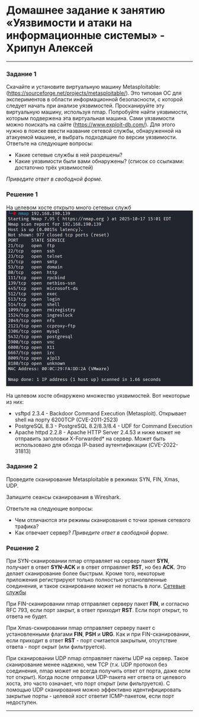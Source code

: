 # Домашнее задание к занятию «Уязвимости и атаки на информационные системы» - Хрипун Алексей

---

### Задание 1
Скачайте и установите виртуальную машину Metasploitable: (https://sourceforge.net/projects/metasploitable/).
Это типовая ОС для экспериментов в области информационной безопасности, с которой следует начать при анализе уязвимостей.
Просканируйте эту виртуальную машину, используя nmap.
Попробуйте найти уязвимости, которым подвержена эта виртуальная машина.
Сами уязвимости можно поискать на сайте (https://www.exploit-db.com/).
Для этого нужно в поиске ввести название сетевой службы, обнаруженной на атакуемой машине, и выбрать подходящие по версии уязвимости.
Ответьте на следующие вопросы:

* Какие сетевые службы в ней разрешены?
* Какие уязвимости были вами обнаружены? (список со ссылками: достаточно трёх уязвимостей)

*Приведите ответ в свободной форме.*

### Решение 1

На целевом хосте открыто много сетевых служб 
![Сетевые службы](img/task1.png)

На целевом хосте обнаружено множество уязвимостей. Вот некоторые из них:
* vsftpd 2.3.4 - Backdoor Command Execution (Metasploit). Открывает shell на порту 6200TCP (CVE-2011-2523)
* PostgreSQL 8.3 - PostgreSQL 8.2/8.3/8.4 - UDF for Command Execution
* Apache httpd 2.2.8 - Apache HTTP Server 2.4.53 и ниже может не отправить заголовки X-Forwarded* на сервер. Может быть использовано для обхода IP-based аутентификации (CVE-2022-31813)


### Задание 2

Проведите сканирование Metasploitable в режимах SYN, FIN, Xmas, UDP.

Запишите сеансы сканирования в Wireshark.

Ответьте на следующие вопросы:

* Чем отличаются эти режимы сканирования с точки зрения сетевого трафика?
* Как отвечает сервер?
*Приведите ответ в свободной форме.*


### Решение 2

При SYN-сканировании nmap отправляет на сервер пакет **SYN**, получает в ответ **SYN-ACK** и в ответ отправляет **RST**, но без **ACK**. Это делает сканирование более быстрым. Кроме того, некоторые приложения регистрируют только полностью устанолвленные соединения, и такое сканирование может не попасть в логи.
[Сетевые службы](wireshark/FIN-scan.pcapng)

При FIN-сканировании nmap отправляет серверу пакет **FIN**, и согласно RFC 793, если порт закрыт, в ответ приходит **RST**. Если порт открыт, то ответа не будет.

При Xmas-скнировании nmap отправляет серверу пакет с установленными флагами **FIN**, **PSH** и **URG**. Как и при FIN-сканировании, если приходит в ответ **RST** - порт считается закрытым, отсутствие ответа - порт окрыт (или фильтруется). 

При сканировании UDP nmap отправляет пакеты UDP на сервер. Такое сканирование менее надежно, чем TCP (т.к. UDP протокол без соединения, nmap может не всегда получить ответ от порта, даже если тот открыт). Когда после отправки UDP-пакета нет ответа от целевого хоста, это часто означает, что порт открыт (или фильтруется). С помощью UDP сканирования можно эффективно идентифицировать закрытые порты - целевой хост ответит ICMP-пакетом, если порт недоступен. 

---


